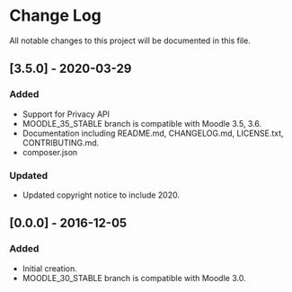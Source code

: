 # Change Log
All notable changes to this project will be documented in this file.

## [3.5.0] - 2020-03-29
### Added
- Support for Privacy API
- MOODLE_35_STABLE branch is compatible with Moodle 3.5, 3.6.
- Documentation including README.md, CHANGELOG.md, LICENSE.txt, CONTRIBUTING.md.
- composer.json
### Updated
- Updated copyright notice to include 2020.

## [0.0.0] - 2016-12-05
### Added
- Initial creation.
- MOODLE_30_STABLE branch is compatible with Moodle 3.0.
